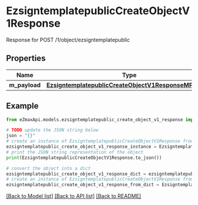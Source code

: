 # EzsigntemplatepublicCreateObjectV1Response

Response for POST /1/object/ezsigntemplatepublic

## Properties

Name | Type | Description | Notes
------------ | ------------- | ------------- | -------------
**m_payload** | [**EzsigntemplatepublicCreateObjectV1ResponseMPayload**](EzsigntemplatepublicCreateObjectV1ResponseMPayload.md) |  | 

## Example

```python
from eZmaxApi.models.ezsigntemplatepublic_create_object_v1_response import EzsigntemplatepublicCreateObjectV1Response

# TODO update the JSON string below
json = "{}"
# create an instance of EzsigntemplatepublicCreateObjectV1Response from a JSON string
ezsigntemplatepublic_create_object_v1_response_instance = EzsigntemplatepublicCreateObjectV1Response.from_json(json)
# print the JSON string representation of the object
print(EzsigntemplatepublicCreateObjectV1Response.to_json())

# convert the object into a dict
ezsigntemplatepublic_create_object_v1_response_dict = ezsigntemplatepublic_create_object_v1_response_instance.to_dict()
# create an instance of EzsigntemplatepublicCreateObjectV1Response from a dict
ezsigntemplatepublic_create_object_v1_response_from_dict = EzsigntemplatepublicCreateObjectV1Response.from_dict(ezsigntemplatepublic_create_object_v1_response_dict)
```
[[Back to Model list]](../README.md#documentation-for-models) [[Back to API list]](../README.md#documentation-for-api-endpoints) [[Back to README]](../README.md)


